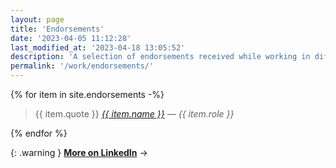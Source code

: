 ```yaml
---
layout: page
title: 'Endorsements'
date: '2023-04-05 11:12:28'
last_modified_at: '2023-04-18 13:05:52'
description: 'A selection of endorsements received while working in different fields of the audio industry.'
permalink: '/work/endorsements/'
---
```

{% for item in site.endorsements -%}
<blockquote>
  <p>
    {{ item.quote }}
    <cite><a href="{{ item.url }}">{{ item.name }}</a> — {{ item.role }}</cite>
  </p>
</blockquote>
{% endfor %}

{: .warning }
[**More on LinkedIn**](https://www.linkedin.com/in/simonesilvestroni/)&nbsp;→